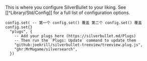 This is where you configure SilverBullet to your liking. See [[^Library/Std/Config]] for a full list of configuration options.

```space-lua
config.set( -- 第一个 config.set() 覆盖 第二个 config.set() 覆盖 config.set{}
  "plugs", {
    -- Add your plugs here (https://silverbullet.md/Plugs)
    -- Then run the `Plugs: Update` command to update them
    "github:joekrill/silverbullet-treeview/treeview.plug.js",
    "ghr:MrMugame/silversearch",
  })
```
